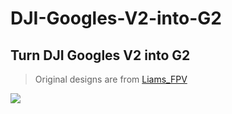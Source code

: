 # DJI-Googles-V2-into-G2

## Turn DJI Googles V2 into G2

> Original designs are from [Liams_FPV](https://www.bilibili.com/video/BV1SP411871d/)

![](./Instruction/0.JPG)
